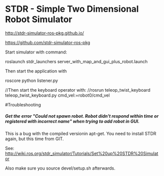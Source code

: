 # STDR - Simple Two Dimensional Robot Simulator

http://stdr-simulator-ros-pkg.github.io/

https://github.com/stdr-simulator-ros-pkg

Start simulator with command:

roslaunch stdr_launchers server_with_map_and_gui_plus_robot.launch

Then start the application with

roscore
python listener.py

//Then start the keyboard operator with:
//rosrun teleop_twist_keyboard teleop_twist_keyboard.py cmd_vel:=robot0/cmd_vel

#Troubleshooting

##### Get the error "Could not spawn robot. Robot didn't respond within time or registered with incorrect name" when trying to add robot in GUI.
This is a bug with the compiled versionin apt-get. You need to install STDR again, but this time from GIT.

See: http://wiki.ros.org/stdr_simulator/Tutorials/Set%20up%20STDR%20Simulator

Also make sure you source devel/setup.sh afterwards.
